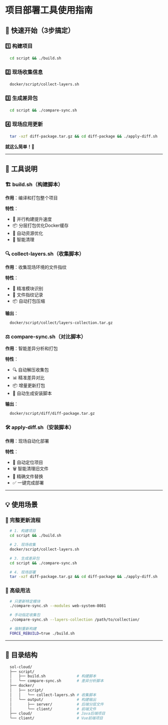 # 项目部署工具使用指南

## 🚀 快速开始（3步搞定）

### 1️⃣ 构建项目
```bash
  cd script && ./build.sh
```

### 2️⃣ 现场收集信息
```bash
  docker/script/collect-layers.sh
```

### 3️⃣ 生成差异包
```bash
  cd script && ./compare-sync.sh
```

### 4️⃣ 现场应用更新
```bash
  tar -xzf diff-package.tar.gz && cd diff-package && ./apply-diff.sh
```

**就这么简单！🎉**

---

## 📁 工具说明

### 🏗️ build.sh（构建脚本）
**作用**：编译和打包整个项目

**特性**：
- 🚀 并行构建提升速度
- 📦 分层打包优化Docker缓存
- 🎯 自动资源优化
- 🧹 智能清理

### 🔍 collect-layers.sh（收集脚本）
**作用**：收集现场环境的文件指纹

**特性**：
- 🎯 精准模块识别
- 📝 文件指纹记录
- 📦 自动打包压缩

**输出**：
```bash
  docker/script/collect/layers-collection.tar.gz
```

### ⚖️ compare-sync.sh（对比脚本）
**作用**：智能差异分析和打包

**特性**：
- 🔍 自动解压收集包
- 📊 精准差异对比
- 📦 增量更新打包
- 🤖 自动生成安装脚本

**输出**：
```bash
  docker/script/diff/diff-package.tar.gz
```

### 🛠️ apply-diff.sh（安装脚本）
**作用**：现场自动化部署

**特性**：
- 🎯 自动定位项目
- 🗑️ 智能清理旧文件
- 📁 精确文件替换
- ✅ 一键完成部署

---

## 💡 使用场景

### 🔄 完整更新流程
```bash
  # 1. 构建项目
  cd script && ./build.sh

  # 2. 现场收集
  docker/script/collect-layers.sh

  # 3. 生成差异包
  cd script && ./compare-sync.sh

  # 4. 现场部署
  tar -xzf diff-package.tar.gz && cd diff-package && ./apply-diff.sh
```

### 🎯 高级用法
```bash
  # 只更新特定模块
  ./compare-sync.sh --modules web-system-8081

  # 手动指定收集包
  ./compare-sync.sh --layers-collection /path/to/collection/

  # 强制重新构建
  FORCE_REBUILD=true ./build.sh
```

---

## 📂 目录结构
```bash
  sol-cloud/
  ├── script/
  │   ├── build.sh              # 构建脚本
  │   └── compare-sync.sh       # 差异分析脚本
  ├── docker/
  │   ├── script/
  │   │   └── collect-layers.sh # 收集脚本
  │   └── output/               # 构建输出
  │       ├── server/           # 后端分层文件
  │       └── client/           # 前端文件
  ├── cloud/                    # Java后端项目
  └── client/                   # Vue前端项目
```


